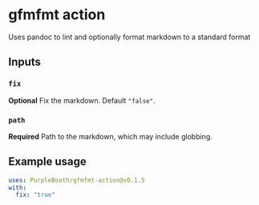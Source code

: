 # gfmfmt action

Uses pandoc to lint and optionally format markdown to a standard format

## Inputs

### `fix`

**Optional** Fix the markdown. Default `"false"`.

### `path`

**Required** Path to the markdown, which may include globbing.

## Example usage

``` yaml
uses: PurpleBooth/gfmfmt-action@v0.1.5
with:
  fix: "true"
```
